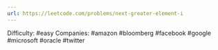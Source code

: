 ```yaml
---
url: https://leetcode.com/problems/next-greater-element-i
---
```


Difficulty: #easy
Companies: #amazon #bloomberg #facebook #google #microsoft #oracle #twitter